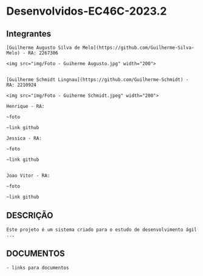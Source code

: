 # Desenvolvidos-EC46C-2023.2

## Integrantes

    [Guilherme Augusto Silva de Melo](https://github.com/Guilherme-Silva-Melo) - RA: 2267306
    
    <img src="img/Foto - Guiherme Augusto.jpg" width="200">
    

    [Guilherme Schmidt Lingnau](https://github.com/Guilherme-Schmidt) - RA: 2210924
    
    <img src="img/Foto - Guiherme Schmidt.jpeg" width="200">

    Henrique - RA:

    ~foto 

    ~link github
 
    Jessica - RA:

    ~foto 

    ~link github


    Joao Vitor - RA: 

    ~foto 

    ~link github


## DESCRIÇÃO
    Este projeto é um sistema criado para o estudo de desenvolvimento ágil ...

## DOCUMENTOS
    - links para documentos 
